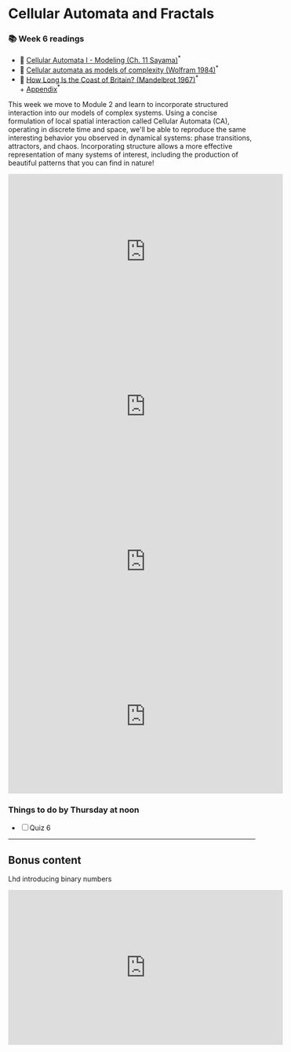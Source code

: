 # Cellular Automata and Fractals

<div class="reading-box">
  <h3>📚 Week 6 readings</h3>
  <ul class="reading-list">
    <li><span>📖</span> <a href="https://math.libretexts.org/Bookshelves/Scientific_Computing_Simulations_and_Modeling/Introduction_to_the_Modeling_and_Analysis_of_Complex_Systems_(Sayama)/11%3A_Cellular_Automata_I__Modeling" target="_blank">Cellular Automata I - Modeling (Ch. 11 Sayama)</a><sup>*</sup></li>
    <li><span>📖</span> <a href="https://brightspace.uvm.edu/content/enforced/84713-202409-92381/csfiles/home_dir/courses/202209-0824C-Merged/Wolfram_CellularAutomata_1984.pdf" target="_blank">Cellular automata as models of complexity (Wolfram 1984)</a><sup>*</sup></li>
    <li><span>📖</span> <a href="https://brightspace.uvm.edu/content/enforced/84713-202409-92381/csfiles/home_dir/courses/202209-0824C-Merged/Mandelbrot_1967.pdf?ou=84713" target="_blank">How Long Is the Coast of Britain? (Mandelbrot 1967)</a><sup>*</sup></li> + <a href="https://brightspace.uvm.edu/content/enforced/84713-202409-92381/csfiles/home_dir/courses/202209-0824C-Merged/Mandelbrot_1967_Appendix.pdf?ou=84713" target="_blank">Appendix</a><sup>*</sup></li>
  </ul>
</div>

This week we move to Module 2 and learn to incorporate structured interaction into our models of complex systems. Using a concise formulation of local spatial interaction called Cellular Automata (CA), operating in discrete time and space, we'll be able to reproduce the same interesting behavior you observed in dynamical systems: phase transitions, attractors, and chaos. Incorporating structure allows a more effective representation of many systems of interest, including the production of beautiful patterns that you can find in nature!

<iframe src="https://streaming.uvm.edu/embed/49973/" width="560" height="315" frameborder="0" allowfullscreen></iframe>

<iframe src="https://streaming.uvm.edu/embed/49974/" width="560" height="315" frameborder="0" allowfullscreen></iframe>


<iframe src="https://streaming.uvm.edu/embed/49976/" width="560" height="315" frameborder="0" allowfullscreen></iframe>

<iframe src="https://streaming.uvm.edu/embed/49977/" width="560" height="315" frameborder="0" allowfullscreen></iframe>

<div class="callout-box">
  <h3>Things to do by Thursday at noon</h3>
  <ul class="checklist">
    <li><input type="checkbox" id="task1"><label for="task1">Quiz 6</label></li>
  </ul>
</div>

---

## Bonus content

Lhd introducing binary numbers

<iframe src="https://streaming.uvm.edu/embed/49975/" width="560" height="315" frameborder="0" allowfullscreen></iframe>